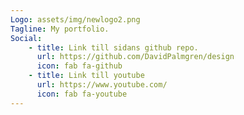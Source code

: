 ```yaml
---
Logo: assets/img/newlogo2.png
Tagline: My portfolio.
Social:
    - title: Link till sidans github repo.
      url: https://github.com/DavidPalmgren/design
      icon: fab fa-github
    - title: Link till youtube
      url: https://www.youtube.com/
      icon: fab fa-youtube
---
```

